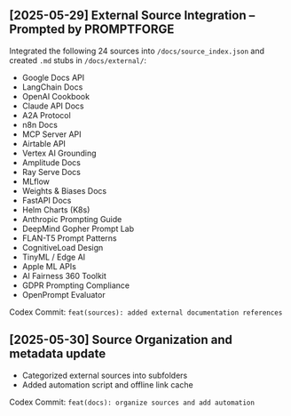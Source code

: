 ## [2025-05-29] External Source Integration – Prompted by PROMPTFORGE

Integrated the following 24 sources into `/docs/source_index.json` and created `.md` stubs in `/docs/external/`:

- Google Docs API
- LangChain Docs
- OpenAI Cookbook
- Claude API Docs
- A2A Protocol
- n8n Docs
- MCP Server API
- Airtable API
- Vertex AI Grounding
- Amplitude Docs
- Ray Serve Docs
- MLflow
- Weights & Biases Docs
- FastAPI Docs
- Helm Charts (K8s)
- Anthropic Prompting Guide
- DeepMind Gopher Prompt Lab
- FLAN-T5 Prompt Patterns
- CognitiveLoad Design
- TinyML / Edge AI
- Apple ML APIs
- AI Fairness 360 Toolkit
- GDPR Prompting Compliance
- OpenPrompt Evaluator

Codex Commit: `feat(sources): added external documentation references`

## [2025-05-30] Source Organization and metadata update

- Categorized external sources into subfolders
- Added automation script and offline link cache

Codex Commit: `feat(docs): organize sources and add automation`
